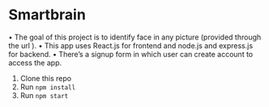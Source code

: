 # Smartbrain

• The goal of this project is to identify face in any picture (provided through the
url ).
• This app uses React.js for frontend and node.js and express.js for backend.
• There’s a signup form in which user can create account to access the app.

1. Clone this repo
2. Run `npm install`
3. Run `npm start`
